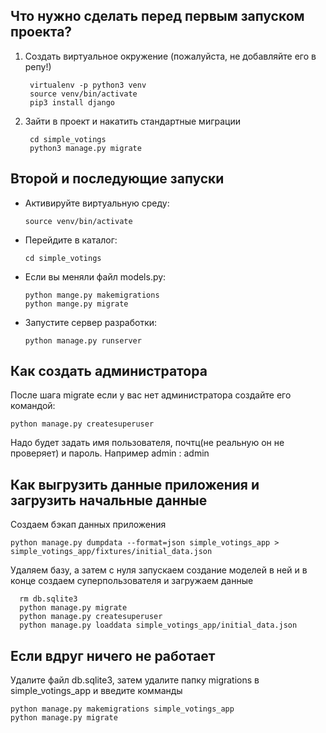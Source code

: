 
## Что нужно сделать перед первым запуском проекта?

1. Создать виртуальное окружение (пожалуйста, не добавляйте его в репу!)

        virtualenv -p python3 venv
        source venv/bin/activate
        pip3 install django
    
2. Зайти в проект и накатить стандартные миграции

        cd simple_votings
        python3 manage.py migrate
    
## Второй и последующие запуски

  * Активируйте виртуальную среду:
  
        source venv/bin/activate
	
  *  Перейдите в каталог:

         cd simple_votings
  
  *  Если вы меняли файл models.py:

         python mange.py makemigrations
         python mange.py migrate
  
  * Запустите сервер разработки:

        python manage.py runserver

  
## Как создать администратора

После шага migrate если у вас нет администратора создайте его командой:

    python manage.py createsuperuser

Надо будет задать имя пользователя, почтц(не реальную он не проверяет) и пароль. Например admin : admin

## Как выгрузить данные приложения и загрузить начальные данные

Создаем бэкап данных приложения

```
python manage.py dumpdata --format=json simple_votings_app > simple_votings_app/fixtures/initial_data.json
```

Удаляем базу, а затем с нуля запускаем создание моделей в ней и в конце создаем суперпользователя и загружаем данные

```
  rm db.sqlite3 
  python manage.py migrate
  python manage.py createsuperuser
  python manage.py loaddata simple_votings_app/initial_data.json 
```

## Если вдруг ничего не работает
Удалите файл db.sqlite3, затем удалите папку migrations в simple_votings_app и введите комманды

    python manage.py makemigrations simple_votings_app
    python manage.py migrate